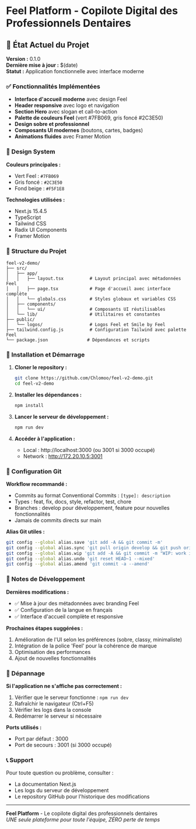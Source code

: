 # Feel Platform - Copilote Digital des Professionnels Dentaires

## 🚀 État Actuel du Projet

**Version :** 0.1.0  
**Dernière mise à jour :** $(date)  
**Statut :** Application fonctionnelle avec interface moderne

### ✅ Fonctionnalités Implémentées

- **Interface d'accueil moderne** avec design Feel
- **Header responsive** avec logo et navigation
- **Section Hero** avec slogan et call-to-action
- **Palette de couleurs Feel** (vert #7FB069, gris foncé #2C3E50)
- **Design sobre et professionnel**
- **Composants UI modernes** (boutons, cartes, badges)
- **Animations fluides** avec Framer Motion

### 🎨 Design System

**Couleurs principales :**
- Vert Feel : `#7FB069`
- Gris foncé : `#2C3E50`
- Fond beige : `#F5F1E8`

**Technologies utilisées :**
- Next.js 15.4.5
- TypeScript
- Tailwind CSS
- Radix UI Components
- Framer Motion

### 📁 Structure du Projet

```
feel-v2-demo/
├── src/
│   ├── app/
│   │   ├── layout.tsx          # Layout principal avec métadonnées Feel
│   │   ├── page.tsx            # Page d'accueil avec interface complète
│   │   └── globals.css         # Styles globaux et variables CSS
│   ├── components/
│   │   └── ui/                 # Composants UI réutilisables
│   └── lib/                    # Utilitaires et constantes
├── public/
│   └── logos/                  # Logos Feel et Smile by Feel
├── tailwind.config.js          # Configuration Tailwind avec palette Feel
└── package.json               # Dépendances et scripts
```

### 🚀 Installation et Démarrage

1. **Cloner le repository :**
   ```bash
   git clone https://github.com/Chlomoo/feel-v2-demo.git
   cd feel-v2-demo
   ```

2. **Installer les dépendances :**
   ```bash
   npm install
   ```

3. **Lancer le serveur de développement :**
   ```bash
   npm run dev
   ```

4. **Accéder à l'application :**
   - Local : http://localhost:3000 (ou 3001 si 3000 occupé)
   - Network : http://172.20.10.5:3001

### 🔧 Configuration Git

**Workflow recommandé :**
- Commits au format Conventional Commits : `[type]: description`
- Types : feat, fix, docs, style, refactor, test, chore
- Branches : develop pour développement, feature pour nouvelles fonctionnalités
- Jamais de commits directs sur main

**Alias Git utiles :**
```bash
git config --global alias.save 'git add -A && git commit -m'
git config --global alias.sync 'git pull origin develop && git push origin develop'
git config --global alias.wip 'git add -A && git commit -m "WIP: work in progress"'
git config --global alias.undo 'git reset HEAD~1 --mixed'
git config --global alias.amend 'git commit -a --amend'
```

### 📝 Notes de Développement

**Dernières modifications :**
- ✅ Mise à jour des métadonnées avec branding Feel
- ✅ Configuration de la langue en français
- ✅ Interface d'accueil complète et responsive

**Prochaines étapes suggérées :**
1. Amélioration de l'UI selon les préférences (sobre, classy, minimaliste)
2. Intégration de la police 'Feel' pour la cohérence de marque
3. Optimisation des performances
4. Ajout de nouvelles fonctionnalités

### 🐛 Dépannage

**Si l'application ne s'affiche pas correctement :**
1. Vérifier que le serveur fonctionne : `npm run dev`
2. Rafraîchir le navigateur (Ctrl+F5)
3. Vérifier les logs dans la console
4. Redémarrer le serveur si nécessaire

**Ports utilisés :**
- Port par défaut : 3000
- Port de secours : 3001 (si 3000 occupé)

### 📞 Support

Pour toute question ou problème, consulter :
- La documentation Next.js
- Les logs du serveur de développement
- Le repository GitHub pour l'historique des modifications

---

**Feel Platform** - Le copilote digital des professionnels dentaires  
*UNE seule plateforme pour toute l'équipe, ZÉRO perte de temps*
